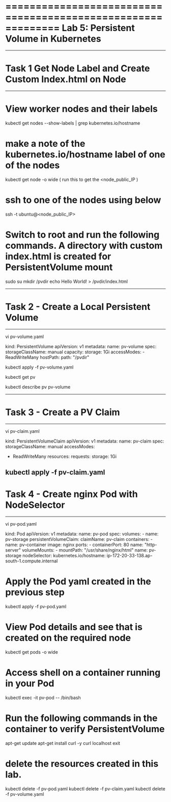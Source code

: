=============================================================
Lab 5: Persistent Volume in Kubernetes
=============================================================

----------------------------------------------------------------------------
# Task 1  Get Node Label and Create Custom Index.html on Node
----------------------------------------------------------------------------

# View worker nodes and their labels

kubectl get nodes --show-labels | grep kubernetes.io/hostname


# make a note of the kubernetes.io/hostname label of one of the nodes

kubectl get node -o wide ( run this to get the <node_public_IP )

# ssh to one of the nodes using below

 ssh -t ubuntu@<node_public_IP> 



# Switch to root and run the following commands. A directory with custom index.html is created for PersistentVolume mount 

sudo su
mkdir /pvdir
echo Hello World! > /pvdir/index.html


--------------------------------------------------------------------------------
# Task 2 - Create a Local Persistent Volume
--------------------------------------------------------------------------------

vi pv-volume.yaml


kind: PersistentVolume
apiVersion: v1
metadata:
  name: pv-volume
spec:
  storageClassName: manual
  capacity:
    storage: 1Gi
  accessModes:
    - ReadWriteMany
  hostPath:
    path: "/pvdir"



kubectl apply -f pv-volume.yaml

kubectl get pv

kubectl describe pv pv-volume

------------------------------------------------------------------------------------
# Task 3  - Create a PV Claim
------------------------------------------------------------------------------------
vi pv-claim.yaml


kind: PersistentVolumeClaim
apiVersion: v1
metadata:
  name: pv-claim
spec:
  storageClassName: manual
  accessModes:
  - ReadWriteMany
  resources:
    requests:
      storage: 1Gi

kubectl apply -f pv-claim.yaml
----------------------------------------------------------------------------------------
# Task 4  - Create nginx Pod with NodeSelector
----------------------------------------------------------------------------------------
vi pv-pod.yaml


kind: Pod
apiVersion: v1
metadata:
  name: pv-pod
spec:
  volumes:
    - name: pv-storage
      persistentVolumeClaim:
        claimName: pv-claim
  containers:
     - name: pv-container
       image: nginx
       ports:
          - containerPort: 80
            name: "http-server"
       volumeMounts:
          - mountPath: "/usr/share/nginx/html"
            name: pv-storage
  nodeSelector:
    kubernetes.io/hostname: ip-172-20-33-138.ap-south-1.compute.internal

# Apply the Pod yaml created in the previous step

kubectl apply -f pv-pod.yaml

# View Pod details and see that is created on the required node

kubectl get pods -o wide

# Access shell on a container running in your Pod

kubectl exec -it pv-pod -- /bin/bash

# Run the following commands in the container to verify PersistentVolume

 apt-get update
 apt-get install curl -y
 curl localhost
 exit

# delete the resources created in this lab.
kubectl delete -f pv-pod.yaml
kubectl delete -f pv-claim.yaml
kubectl delete -f pv-volume.yaml
